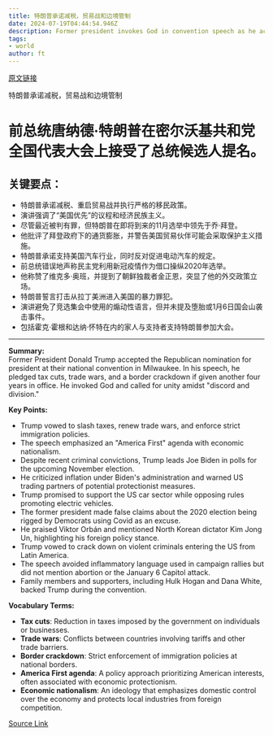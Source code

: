 ```yaml
---
title: 特朗普承诺减税，贸易战和边境管制
date: 2024-07-19T04:44:54.946Z
description: Former president invokes God in convention speech as he accepts Republican nomination days after assassination attempt
tags: 
- world
author: ft
---
```


[原文链接](https://ft.com/content/cd953206-c189-4b8b-8223-312bbbff1fea)

特朗普承诺减税，贸易战和边境管制

# 前总统唐纳德·特朗普在密尔沃基共和党全国代表大会上接受了总统候选人提名。

## 关键要点：

- 特朗普承诺减税、重启贸易战并执行严格的移民政策。
- 演讲强调了“美国优先”的议程和经济民族主义。
- 尽管最近被判有罪，但特朗普在即将到来的11月选举中领先于乔·拜登。
- 他批评了拜登政府下的通货膨胀，并警告美国贸易伙伴可能会采取保护主义措施。
- 特朗普承诺支持美国汽车行业，同时反对促进电动汽车的规定。
- 前总统错误地声称民主党利用新冠疫情作为借口操纵2020年选举。
- 他称赞了维克多·奥班，并提到了朝鲜独裁者金正恩，突显了他的外交政策立场。
- 特朗普誓言打击从拉丁美洲进入美国的暴力罪犯。
- 演讲避免了竞选集会中使用的煽动性语言，但并未提及堕胎或1月6日国会山袭击事件。
- 包括霍克·霍根和达纳·怀特在内的家人与支持者支持特朗普参加大会。

---

 **Summary:**  
Former President Donald Trump accepted the Republican nomination for president at their national convention in Milwaukee. In his speech, he pledged tax cuts, trade wars, and a border crackdown if given another four years in office. He invoked God and called for unity amidst "discord and division."

**Key Points:**  
- Trump vowed to slash taxes, renew trade wars, and enforce strict immigration policies.
- The speech emphasized an "America First" agenda with economic nationalism.
- Despite recent criminal convictions, Trump leads Joe Biden in polls for the upcoming November election.
- He criticized inflation under Biden's administration and warned US trading partners of potential protectionist measures.
- Trump promised to support the US car sector while opposing rules promoting electric vehicles.
- The former president made false claims about the 2020 election being rigged by Democrats using Covid as an excuse.
- He praised Viktor Orbán and mentioned North Korean dictator Kim Jong Un, highlighting his foreign policy stance.
- Trump vowed to crack down on violent criminals entering the US from Latin America.
- The speech avoided inflammatory language used in campaign rallies but did not mention abortion or the January 6 Capitol attack.
- Family members and supporters, including Hulk Hogan and Dana White, backed Trump during the convention.

**Vocabulary Terms:**  
- **Tax cuts**: Reduction in taxes imposed by the government on individuals or businesses.
- **Trade wars**: Conflicts between countries involving tariffs and other trade barriers.
- **Border crackdown**: Strict enforcement of immigration policies at national borders.
- **America First agenda**: A policy approach prioritizing American interests, often associated with economic protectionism.
- **Economic nationalism**: An ideology that emphasizes domestic control over the economy and protects local industries from foreign competition.

[Source Link](https://ft.com/content/cd953206-c189-4b8b-8223-312bbbff1fea)

